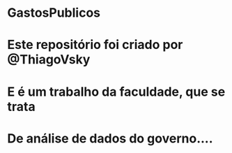 # GastosPublicos
# Este repositório foi criado por @ThiagoVsky
# E é um trabalho da faculdade, que se trata 
# De análise de dados do governo....
